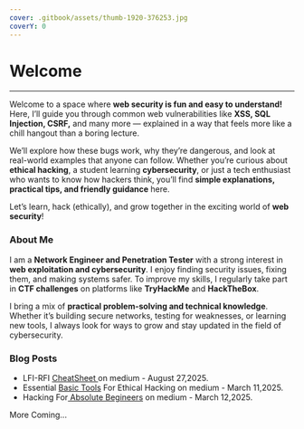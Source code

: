 ```yaml
---
cover: .gitbook/assets/thumb-1920-376253.jpg
coverY: 0
---
```


# Welcome

***



Welcome to a space where **web security is fun and easy to understand!**\
Here, I’ll guide you through common web vulnerabilities like **XSS, SQL Injection, CSRF,** and many more — explained in a way that feels more like a chill hangout than a boring lecture.

We’ll explore how these bugs work, why they’re dangerous, and look at real-world examples that anyone can follow. Whether you’re curious about **ethical hacking**, a student learning **cybersecurity**, or just a tech enthusiast who wants to know how hackers think, you’ll find **simple explanations, practical tips, and friendly guidance** here.

Let’s learn, hack (ethically), and grow together in the exciting world of **web security**!

### About Me

I am a **Network Engineer and Penetration Tester** with a strong interest in **web exploitation and cybersecurity**. I enjoy finding security issues, fixing them, and making systems safer. To improve my skills, I regularly take part in **CTF challenges** on platforms like **TryHackMe** and **HackTheBox**.

I bring a mix of **practical problem-solving and technical knowledge**. Whether it’s building secure networks, testing for weaknesses, or learning new tools, I always look for ways to grow and stay updated in the field of cybersecurity.

### Blog Posts

* LFI-RFI [CheatSheet ](https://medium.com/@rajaaa0049/lfi-rfi-cheat-sheet-for-ctfs-83de4c585fe1)on medium - August 27,2025.
* Essential [Basic Tools](https://medium.com/@rajaaa0049/the-pentesters-toolkit-essential-basic-tools-for-ethical-hacking-in-2025-e508e8f855a4) For Ethical Hacking on medium - March 11,2025.
* Hacking For[ Absolute Begineers](https://medium.com/@rajaaa0049/hacking-for-absolute-beginners-your-free-step-by-step-guide-to-cybersecurity-no-coding-required-536c084f34bc) on medium - March 12,2025.

More Coming...
